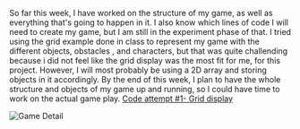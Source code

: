 So far this week, I have worked on the structure of my game, as well as everything that's going to happen in it. I also know which lines of code I will need to create my game, but I am still in the experiment phase of that. I tried using the grid example done in class to represent my game with the different objects, obstacles , and characters, but that was quite challending because i did not feel like the grid display was the most fit for me, for this project. However, I will most probably be using a 2D array and storing objects in it accordingly. By the end of this week, I plan to have the whole structure and objects of my game up and running, so I could have time to work on the actual game play.
[Code attempt #1- Grid display](https://editor.p5js.org/j-da-savage/sketches/81_m9fDnN)

![Game Detail](https://github.com/j-da-savage/Introduction-to-Interactive-Media/blob/main/Midterm%20Project/Midterm%20layout.HEIC)
